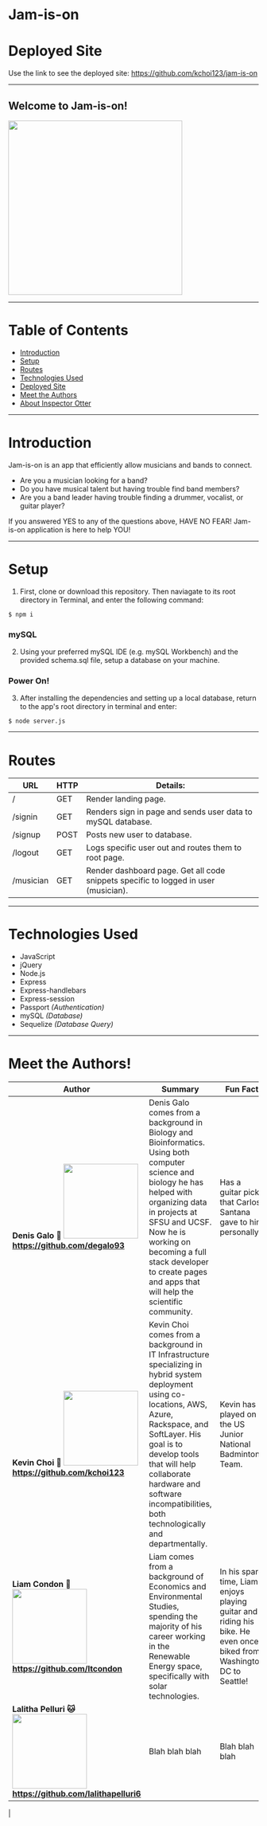 # Jam-is-on


# <a name="deployed"> Deployed Site </a>
Use the link to see the deployed site: https://github.com/kchoi123/jam-is-on

---

## Welcome to Jam-is-on!

<img src="./images/1new.png" width= "350px">

---

# Table of Contents

- [Introduction](#introduction)
- [Setup](#setup)
- [Routes](#routes)
- [Technologies Used](#technology)
- [Deployed Site](#deployed)
- [Meet the Authors](#authors)
- [About Inspector Otter](#otter)

---

# <a name="introduction"> Introduction </a>
Jam-is-on is an app that efficiently allow musicians and bands to connect. 
* Are you a musician looking for a band?
* Do you have musical talent but having trouble find band members?
* Are you a band leader having trouble finding a drummer, vocalist, or guitar player? 

If you answered YES to any of the questions above, HAVE NO FEAR! Jam-is-on application is here to help YOU! 

<hr>

# <a name="setup"> Setup </a>

1. First, clone or download this repository. Then naviagate to its root directory in Terminal, and enter the following command:

```
$ npm i
```

### mySQL

2. Using your preferred mySQL IDE (e.g. mySQL Workbench) and the provided schema.sql file, setup a database on your machine.

### Power On!

3. After installing the dependencies and setting up a local database, return to the app's root directory in terminal and enter:

```
$ node server.js
```

---

# <a name="routes"> Routes </a>

URL | HTTP | Details:
--- | --------- | --------
/ | GET | Render landing page.
/signin | GET | Renders sign in page and sends user data to mySQL database.
/signup | POST | Posts new user to database.
/logout | GET | Logs specific user out and routes them to root page.
/musician | GET | Render dashboard page. Get all code snippets specific to logged in user (musician).

---

# <a name="technology"> Technologies Used </a>

* JavaScript
* jQuery
* Node.js
* Express
* Express-handlebars
* Express-session
* Passport  *(Authentication)*
* mySQL *(Database)*
* Sequelize *(Database Query)*

---

# <a name="authors">Meet the Authors!</a>

|     Author           |  Summary|    Fun Fact         | Hobbies    |
|----------------------|---------|---------------------|------------|
|<b>Denis Galo :hatching_chick: <img src="https://avatars2.githubusercontent.com/u/28454463?s=460&v=4" width="150px">  https://github.com/degalo93       | Denis Galo comes from a background in Biology and Bioinformatics. Using both computer science and biology he has helped with organizing   data in projects at SFSU and UCSF. Now he is working on becoming a full stack developer to create pages and apps that will help the scientific community. | Has a guitar pick that Carlos Santana gave to him personally.| Playing guitar, watching Netflix and traveling.  |
|<b>Kevin Choi :rice_ball: <img src="https://avatars2.githubusercontent.com/u/41413295?s=460&v=4" width="150px">  https://github.com/kchoi123         |Kevin Choi comes from a background in IT Infrastructure specializing in hybrid system deployment using co-locations, AWS, Azure, Rackspace, and SoftLayer. His goal is to develop tools that will help collaborate hardware and software incompatibilities, both technologically and departmentally.| Kevin has played on the US Junior National Badminton Team.   | Netflix and sitting on the couch with his dog Polo :dog:|
|<b>Liam Condon :koala: <img src="https://avatars1.githubusercontent.com/u/35811826?s=460&v=4" width="150px">   https://github.com/ltcondon     | Liam comes from a background of Economics and Environmental Studies, spending the majority of his career working in the Renewable Energy space, specifically with solar technologies.  | In his spare time, Liam enjoys playing guitar and riding his bike. He even once biked from Washington DC to Seattle! | Card Games, :spades: :hearts: :clubs: :diamonds: Bowling, :bowling: Swimming :swimmer: |
|<b>Lalitha Pelluri :cat: <img src="https://avatars2.githubusercontent.com/u/32177829?s=460&v=4" width="150px"> https://github.com/lalithapelluri6  | Blah blah blah | Blah blah blah | Drawing, Cooking, Gardening :herb: |

|
